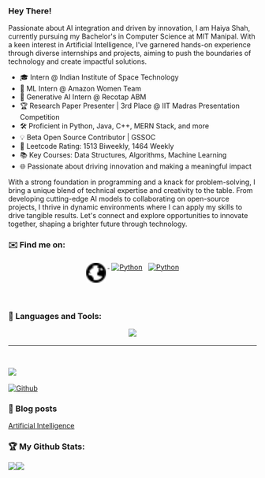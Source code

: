 ### Hey There!

Passionate about AI integration and driven by innovation, I am Haiya Shah, currently pursuing my Bachelor's in Computer Science at MIT Manipal. With a keen interest in Artificial Intelligence, I've garnered hands-on experience through diverse internships and projects, aiming to push the boundaries of technology and create impactful solutions.
<ul>
<li>🎓 Intern @ Indian Institute of Space Technology</li>
<li>💼 ML Intern @ Amazon Women Team</li>
<li>🔬 Generative AI Intern @ Recotap ABM</li>
<li>🏆 Research Paper Presenter | 3rd Place @ IIT Madras Presentation Competition</li>
<li>🛠️ Proficient in Python, Java, C++, MERN Stack, and more</li>
<li>💡 Beta Open Source Contributor | GSSOC</li>
<li>🎯 Leetcode Rating: 1513 Biweekly, 1464 Weekly </li>
<li>📚 Key Courses: Data Structures, Algorithms, Machine Learning</li>
<li>🌐 Passionate about driving innovation and making a meaningful impact</li>
</ul>
With a strong foundation in programming and a knack for problem-solving, I bring a unique blend of technical expertise and creativity to the table. From developing cutting-edge AI models to collaborating on open-source projects, I thrive in dynamic environments where I can apply my skills to drive tangible results. Let's connect and explore opportunities to innovate together, shaping a brighter future through technology.

### ✉️ Find me on:


<p align="center"> 
 <a href="https://github.com/haiyashah" target="_blank" rel="noopener noreferrer"> <img src="https://raw.githubusercontent.com/iconic/open-iconic/master/svg/globe.svg" alt="Python" height="40" style="vertical-align:top; margin:4px"> </a>
 <a href="https://www.linkedin.com/in/haiyashah/" target="_blank" rel="noopener noreferrer"> <img src="https://cdn.jsdelivr.net/npm/simple-icons@v3/icons/linkedin.svg" alt="Python" height="40" style="vertical-align:top; margin:4px"></a>
 <a href="mailto:haiya307@gmail.com" target="_blank" rel="noopener noreferrer"> <img src="https://cdn.jsdelivr.net/npm/simple-icons@v3/icons/gmail.svg" alt="Python" height="40" style="vertical-align:top; margin:4px"></a>
</p>

<br />

### 🧰 Languages and Tools:
<p align="center">
<a href = "https://github.com/haiyashah"><img src = "https://skillicons.dev/icons?i=python,java,kotlin,cpp,go,html,css,javascript,mysql,git,github,django,latex,matlab,c,tensorflow" height = 90></a>
<hr>

</p>

<br />

![](https://visitor-badge.laobi.icu/badge?page_id=haiyashah.haiyashah)

[![Github](https://img.shields.io/github/followers/haiyashah?label=Follow&style=social)](https://github.com/haiyashah)

### 📘 Blog posts
  [Artificial Intelligence](https://artificialintelligencehs.blogspot.com/)
  

### :trophy: My Github Stats:

<!--
![GitHub stats](https://readme-stats-cfgj2cxdy.vercel.app/api?username=haiyashah&count_private=true&show_icons=true&theme=tokyonight)
![Top Langs](https://readme-stats-cfgj2cxdy.vercel.app/api/top-langs/?username=haiyashah&hide=php&theme=tokyonight)
-->
<div>
<a href="https://github-readme-stats.vercel.app/api?username=haiyashah&theme=tokyonight">
  <img  align="left" src="https://github-readme-stats.vercel.app/api?username=haiyashah&count_private=true&show_icons=true&theme=tokyonight" />
</a>
<a href="https://github-readme-stats.vercel.app/api/top-langs/?username=haiyashah&hide=php&theme=tokyonight">
  <img align="left" src="https://github-readme-stats.vercel.app/api/top-langs/?username=haiyashah&hide=php&theme=tokyonight" />
</a>
</div>

          
